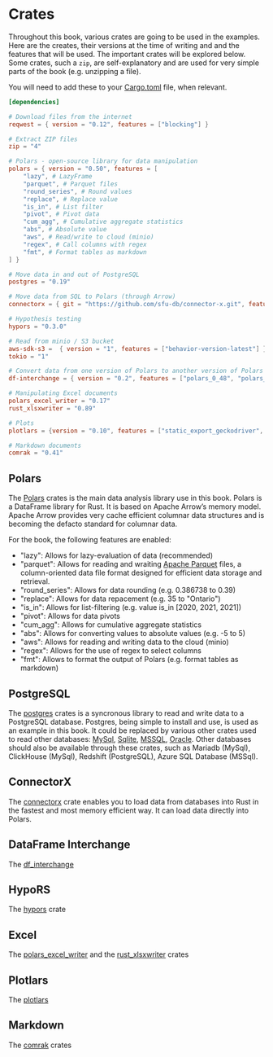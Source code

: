 # Crates

Throughout this book, various crates are going to be used in the examples. Here are the creates, their versions at the time of writing and and the features that will be used. The important crates will be explored below. Some crates, such a `zip`, are self-explanatory and are used for very simple parts of the book (e.g. unzipping a file).

You will need to add these to your [Cargo.toml](https://github.com/EricFecteau/rust-data-analysis/blob/main/Cargo.toml) file, when relevant.

```toml
[dependencies]

# Download files from the internet
reqwest = { version = "0.12", features = ["blocking"] }

# Extract ZIP files
zip = "4"

# Polars - open-source library for data manipulation
polars = { version = "0.50", features = [
    "lazy", # LazyFrame
    "parquet", # Parquet files
    "round_series", # Round values
    "replace", # Replace value
    "is_in", # List filter
    "pivot", # Pivot data
    "cum_agg", # Cumulative aggregate statistics
    "abs", # Absolute value
    "aws", # Read/write to cloud (minio)
    "regex", # Call columns with regex
    "fmt", # Format tables as markdown
] }

# Move data in and out of PostgreSQL
postgres = "0.19"

# Move data from SQL to Polars (through Arrow)
connectorx = { git = "https://github.com/sfu-db/connector-x.git", features = ["src_postgres", "dst_polars"] }

# Hypothesis testing
hypors = "0.3.0"

# Read from minio / S3 bucket
aws-sdk-s3 =  { version = "1", features = ["behavior-version-latest"] }
tokio = "1"

# Convert data from one version of Polars to another version of Polars
df-interchange = { version = "0.2", features = ["polars_0_48", "polars_0_49", "polars_0_50"] }

# Manipulating Excel documents
polars_excel_writer = "0.17"
rust_xlsxwriter = "0.89"

# Plots
plotlars = {version = "0.10", features = ["static_export_geckodriver", "static_export_wd_download"] }

# Markdown documents
comrak = "0.41"
```

## Polars

The [Polars](https://docs.rs/polars/latest/polars/) crates is the main data analysis library use in this book. Polars is a DataFrame library for Rust. It is based on Apache Arrow’s memory model. Apache Arrow provides very cache efficient columnar data structures and is becoming the defacto standard for columnar data.

For the book, the following features are enabled:
* "lazy": Allows for lazy-evaluation of data (recommended)
* "parquet": Allows for reading and wraiting [Apache Parquet](https://parquet.apache.org/) files, a column-oriented data file format designed for efficient data storage and retrieval.
* "round_series": Allows for data rounding (e.g. 0.386738 to 0.39)
* "replace": Allows for data repacement (e.g. 35 to "Ontario")
* "is_in": Allows for list-filtering (e.g. value is_in [2020, 2021, 2021])
* "pivot": Allows for data pivots
* "cum_agg": Allows for cumulative aggregate statistics
* "abs": Allows for converting values to absolute values (e.g. -5 to 5)
* "aws": Allows for reading and writing data to the cloud (minio)
* "regex": Allows for the use of regex to select columns
* "fmt": Allows to format the output of Polars (e.g. format tables as markdown)

## PostgreSQL

The [postgres](https://docs.rs/postgres/latest/postgres/) crates is a syncronous library to read and write data to a PostgreSQL database. Postgres, being simple to install and use, is used as an example in this book. It could be replaced by various other crates used to read other databases: [MySql](https://docs.rs/mysql_common/latest/mysql_common/), [Sqlite](https://docs.rs/rusqlite/0.32.1/rusqlite/), [MSSQL](https://crates.io/crates/tiberius), [Oracle](https://docs.rs/tiberius/0.12.3/tiberius/). Other databases should also be available through these crates, such as Mariadb (MySql), ClickHouse (MySql), Redshift (PostgreSQL), Azure SQL Database (MSSql).

## ConnectorX

The [connectorx](https://github.com/sfu-db/connector-x) crate enables you to load data from databases into Rust in the fastest and most memory efficient way. It can load data directly into Polars.

## DataFrame Interchange

The [df_interchange]()

## HypoRS

The [hypors](https://docs.rs/hypors/latest/hypors/) crate

## Excel

The [polars_excel_writer]() and the [rust_xlsxwriter]() crates

## Plotlars

The [plotlars]()

## Markdown

The [comrak]() crates